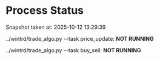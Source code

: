# Process Status

Snapshot taken at: 2025-10-12 13:29:39

../wintrd/trade_algo.py --task price_update: **NOT RUNNING**

../wintrd/trade_algo.py --task buy_sell: **NOT RUNNING**

